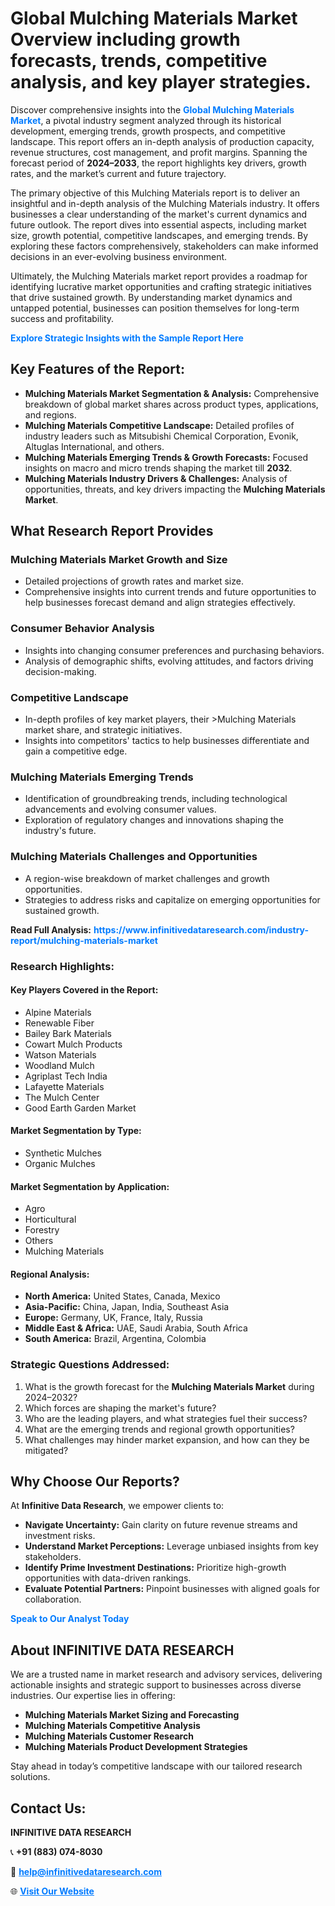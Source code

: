 <h1>Global Mulching Materials Market Overview including growth forecasts, trends, competitive analysis, and key player strategies.</h1>
<p>
Discover comprehensive insights into the 
<a href="https://www.infinitivedataresearch.com/industry-report/mulching-materials-market" rel="dofollow" style="color: #007BFF; text-decoration: none;"><strong>Global Mulching Materials Market</strong></a>, a pivotal industry segment analyzed through its historical development, emerging trends, growth prospects, and competitive landscape. This report offers an in-depth analysis of production capacity, revenue structures, cost management, and profit margins. Spanning the forecast period of <strong>2024–2033</strong>, the report highlights key drivers, growth rates, and the market’s current and future trajectory.
</p>
<p>
The primary objective of this Mulching Materials report is to deliver an insightful and in-depth analysis of the Mulching Materials industry. It offers businesses a clear understanding of the market's current dynamics and future outlook. The report dives into essential aspects, including market size, growth potential, competitive landscapes, and emerging trends. By exploring these factors comprehensively, stakeholders can make informed decisions in an ever-evolving business environment.
</p>
<p>
Ultimately, the Mulching Materials market report provides a roadmap for identifying lucrative market opportunities and crafting strategic initiatives that drive sustained growth. By understanding market dynamics and untapped potential, businesses can position themselves for long-term success and profitability.
</p>
<p>
<a href="https://www.infinitivedataresearch.com/request-sample/reportId=103306" style="color: #007BFF; text-decoration: none;"><strong>Explore Strategic Insights with the Sample Report Here</strong></a>
</p>

<h2>Key Features of the Report:</h2>
<ul>
<li><strong>Mulching Materials Market Segmentation & Analysis:</strong> Comprehensive breakdown of global market shares across product types, applications, and regions.</li>
<li><strong>Mulching Materials Competitive Landscape:</strong> Detailed profiles of industry leaders such as Mitsubishi Chemical Corporation, Evonik, Altuglas International, and others.</li>
<li><strong>Mulching Materials Emerging Trends & Growth Forecasts:</strong> Focused insights on macro and micro trends shaping the market till <strong>2032</strong>.</li>
<li><strong>Mulching Materials Industry Drivers & Challenges:</strong> Analysis of opportunities, threats, and key drivers impacting the <strong>Mulching Materials Market</strong>.</li>
</ul>

<h2>What Research Report Provides</h2>
<h3>Mulching Materials Market Growth and Size</h3>
<ul>
<li>Detailed projections of growth rates and market size.</li>
<li>Comprehensive insights into current trends and future opportunities to help businesses forecast demand and align strategies effectively.</li>
</ul>

<h3>Consumer Behavior Analysis</h3>
<ul>
<li>Insights into changing consumer preferences and purchasing behaviors.</li>
<li>Analysis of demographic shifts, evolving attitudes, and factors driving decision-making.</li>
</ul>

<h3>Competitive Landscape</h3>
<ul>
<li>In-depth profiles of key market players, their >Mulching Materials market share, and strategic initiatives.</li>
<li>Insights into competitors' tactics to help businesses differentiate and gain a competitive edge.</li>
</ul>

<h3>Mulching Materials Emerging Trends</h3>
<ul>
<li>Identification of groundbreaking trends, including technological advancements and evolving consumer values.</li>
<li>Exploration of regulatory changes and innovations shaping the industry's future.</li>
</ul>

<h3>Mulching Materials Challenges and Opportunities</h3>
<ul>
<li>A region-wise breakdown of market challenges and growth opportunities.</li>
<li>Strategies to address risks and capitalize on emerging opportunities for sustained growth.</li>
</ul>
<p><strong>Read Full Analysis:</strong> <a href="https://www.infinitivedataresearch.com/industry-report/mulching-materials-market" rel="dofollow" style="color: #007BFF; text-decoration: none;"><strong>https://www.infinitivedataresearch.com/industry-report/mulching-materials-market</strong></a></p>
<h3>Research Highlights:</h3>
<h4>Key Players Covered in the Report:</h4>
<ul><li>Alpine Materials</li><li>Renewable Fiber</li><li>Bailey Bark Materials</li><li>Cowart Mulch Products</li><li>Watson Materials</li><li>Woodland Mulch</li><li>Agriplast Tech India</li><li>Lafayette Materials</li><li>The Mulch Center</li><li>Good Earth Garden Market</li></ul>
<h4>Market Segmentation by Type:</h4>
<ul><li>Synthetic Mulches</li><li>Organic Mulches</li></ul>
<h4>Market Segmentation by Application:</h4>
<ul><li>Agro</li><li>Horticultural</li><li>Forestry</li><li>Others</li><li>Mulching Materials</li></ul>

<h4>Regional Analysis:</h4>
<ul>
<li><strong>North America:</strong> United States, Canada, Mexico</li>
<li><strong>Asia-Pacific:</strong> China, Japan, India, Southeast Asia</li>
<li><strong>Europe:</strong> Germany, UK, France, Italy, Russia</li>
<li><strong>Middle East & Africa:</strong> UAE, Saudi Arabia, South Africa</li>
<li><strong>South America:</strong> Brazil, Argentina, Colombia</li>
</ul>

<h3>Strategic Questions Addressed:</h3>
<ol>
<li>What is the growth forecast for the <strong>Mulching Materials Market</strong> during 2024–2032?</li>
<li>Which forces are shaping the market's future?</li>
<li>Who are the leading players, and what strategies fuel their success?</li>
<li>What are the emerging trends and regional growth opportunities?</li>
<li>What challenges may hinder market expansion, and how can they be mitigated?</li>
</ol>

<h2>Why Choose Our Reports?</h2>
<p>At <strong>Infinitive Data Research</strong>, we empower clients to:</p>
<ul>
<li><strong>Navigate Uncertainty:</strong> Gain clarity on future revenue streams and investment risks.</li>
<li><strong>Understand Market Perceptions:</strong> Leverage unbiased insights from key stakeholders.</li>
<li><strong>Identify Prime Investment Destinations:</strong> Prioritize high-growth opportunities with data-driven rankings.</li>
<li><strong>Evaluate Potential Partners:</strong> Pinpoint businesses with aligned goals for collaboration.</li>
</ul>
<p><a href="https://www.infinitivedataresearch.com/industry-report/mulching-materials-market" rel="dofollow" style="color: #007BFF; text-decoration: none;"><strong>Speak to Our Analyst Today</strong></a></p>

<h2>About INFINITIVE DATA RESEARCH</h2>
<p>We are a trusted name in market research and advisory services, delivering actionable insights and strategic support to businesses across diverse industries. Our expertise lies in offering:</p>
<ul>
<li><strong>Mulching Materials Market Sizing and Forecasting</strong></li>
<li><strong>Mulching Materials Competitive Analysis</strong></li>
<li><strong>Mulching Materials Customer Research</strong></li>
<li><strong>Mulching Materials Product Development Strategies</strong></li>
</ul>
<p>Stay ahead in today’s competitive landscape with our tailored research solutions.</p>

<h2>Contact Us:</h2>
<p><strong>INFINITIVE DATA RESEARCH</strong></p>
<p>📞 <strong>+91 (883) 074-8030</strong></p>
<p>📧 <strong><a href="mailto:help@infinitivedataresearch.com" style="color: #007BFF;">help@infinitivedataresearch.com</a></strong></p>
<p>🌐 <strong><a href="https://www.infinitivedataresearch.com" rel="dofollow" style="color: #007BFF;">Visit Our Website</a></strong></p>